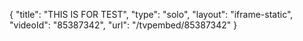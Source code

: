 {
    "title": "THIS IS FOR TEST",
    "type": "solo",
    "layout": "iframe-static",
    "videoId": "85387342",
    "url": "\/tvpembed\/85387342"
}